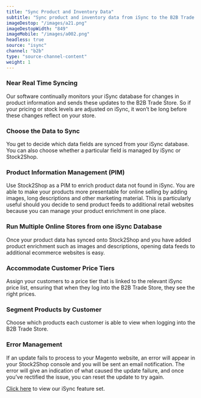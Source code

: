 ```yaml
---
title: "Sync Product and Inventory Data"
subtitle: "Sync product and inventory data from iSync to the B2B Trade Store."
imageDestop: "/images/a21.png"
imageDestopWidth: "849"
imageMobile: "/images/a002.png"
headless: true
source: "isync"
channel: "b2b"
type: "source-channel-content"
weight: 1
---
```


### Near Real Time Syncing
Our software continually monitors your iSync database for changes in product information and sends these updates to the B2B Trade Store. So if your pricing or stock levels are adjusted on iSync, it won’t be long before these changes reflect on your store.

### Choose the Data to Sync
You get to decide which data fields are synced from your iSync database. You can also choose whether a particular field is managed by iSync or Stock2Shop.

### Product Information Management (PIM)
Use Stock2Shop as a PIM to enrich product data not found in iSync. You are able to make your products more presentable for online selling by adding images, long descriptions and other marketing material. This is particularly useful should you decide to send product feeds to additional retail websites because you can manage your product enrichment in one place.

### Run Multiple Online Stores from one iSync Database
Once your product data has synced onto Stock2Shop and you have added product enrichment such as images and descriptions, opening data feeds to additional ecommerce websites is easy.

### Accommodate Customer Price Tiers
Assign your customers to a price tier that is linked to the relevant iSync price list, ensuring that when they log into the B2B Trade Store, they see the right prices.

### Segment Products by Customer
Choose which products each customer is able to view when logging into the B2B Trade Store.

### Error Management
If an update fails to process to your Magento website, an error will appear in your Stock2Shop console and you will be sent an email notification. The error will give an indication of what caused the update failure, and once you’ve rectified the issue, you can reset the update to try again.

[Click here](/help/features/isync/ "iSync Features") to view our iSync feature set.